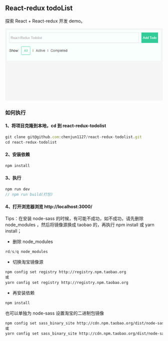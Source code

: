 ## React-redux todoList

探索 React + React-redux 开发 demo。

![首页](/pic.gif)

### 如何执行

#### 1、将项目克隆到本地，cd 到 react-redux-todolist

```javascript
git clone git@github.com:chenjun1127/react-redux-todolist.git
cd react-redux-todolist
```

#### 2、安装依赖

```javascript
npm install
```

#### 3、执行

```javascript
npm run dev
// npm run build(打包)
```

#### 4、打开浏览器浏览 http://localhost:3000/

Tips：在安装 node-sass 的时候，有可能不成功，如不成功，请先删除 node_modules ，然后将镜像源换成 taobao 的，再执行 npm install 或 yarn install；

-   删除 node_modules

```javascript
rd/s/q node_modules
```

-   切换淘宝镜像源

```bash
npm config set registry http://registry.npm.taobao.org
或
yarn config set registry http://registry.npm.taobao.org
```

-   再安装依赖

```bash
npm install
```

也可以单独为 node-sass 设置淘宝的二进制包镜像

```bash
npm config set sass_binary_site http://cdn.npm.taobao.org/dist/node-sass -g
或
yarn config set sass_binary_site http://cdn.npm.taobao.org/dist/node-sass -g
```
